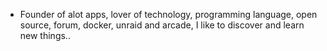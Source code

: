 - Founder of alot apps, lover of technology, programming language, open source, forum, docker, unraid and arcade, I like to discover and learn new things..
  <br>

























































































































































































































































































































































































































































































































































































































